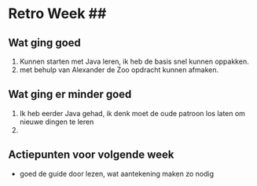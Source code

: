 # Retro Week \##

## Wat ging goed

1. Kunnen starten met Java leren, ik heb de basis snel kunnen oppakken.
2. met behulp van Alexander de Zoo opdracht kunnen afmaken.

## Wat ging er minder goed

1. Ik heb eerder Java gehad, ik denk moet de oude patroon los laten om nieuwe dingen te leren
2. 

## Actiepunten voor volgende week

- goed de guide door lezen, wat aantekening maken zo nodig
